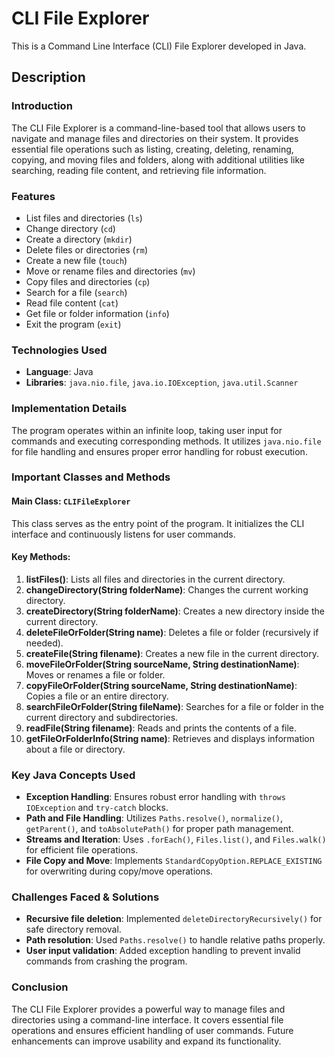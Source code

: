 # CLI File Explorer

This is a Command Line Interface (CLI) File Explorer developed in Java.

## Description

### Introduction

The CLI File Explorer is a command-line-based tool that allows users to navigate and manage files and directories on their system. It provides essential file operations such as listing, creating, deleting, renaming, copying, and moving files and folders, along with additional utilities like searching, reading file content, and retrieving file information.

### Features

- List files and directories (`ls`)
- Change directory (`cd`)
- Create a directory (`mkdir`)
- Delete files or directories (`rm`)
- Create a new file (`touch`)
- Move or rename files and directories (`mv`)
- Copy files and directories (`cp`)
- Search for a file (`search`)
- Read file content (`cat`)
- Get file or folder information (`info`)
- Exit the program (`exit`)

### Technologies Used

- **Language**: Java
- **Libraries**: `java.nio.file`, `java.io.IOException`, `java.util.Scanner`

### Implementation Details

The program operates within an infinite loop, taking user input for commands and executing corresponding methods. It utilizes `java.nio.file` for file handling and ensures proper error handling for robust execution.

### Important Classes and Methods

#### Main Class: `CLIFileExplorer`

This class serves as the entry point of the program. It initializes the CLI interface and continuously listens for user commands.

#### Key Methods:

1. **listFiles()**: Lists all files and directories in the current directory.
2. **changeDirectory(String folderName)**: Changes the current working directory.
3. **createDirectory(String folderName)**: Creates a new directory inside the current directory.
4. **deleteFileOrFolder(String name)**: Deletes a file or folder (recursively if needed).
5. **createFile(String filename)**: Creates a new file in the current directory.
6. **moveFileOrFolder(String sourceName, String destinationName)**: Moves or renames a file or folder.
7. **copyFileOrFolder(String sourceName, String destinationName)**: Copies a file or an entire directory.
8. **searchFileOrFolder(String fileName)**: Searches for a file or folder in the current directory and subdirectories.
9. **readFile(String filename)**: Reads and prints the contents of a file.
10. **getFileOrFolderInfo(String name)**: Retrieves and displays information about a file or directory.

### Key Java Concepts Used

- **Exception Handling**: Ensures robust error handling with `throws IOException` and `try-catch` blocks.
- **Path and File Handling**: Utilizes `Paths.resolve()`, `normalize()`, `getParent()`, and `toAbsolutePath()` for proper path management.
- **Streams and Iteration**: Uses `.forEach()`, `Files.list()`, and `Files.walk()` for efficient file operations.
- **File Copy and Move**: Implements `StandardCopyOption.REPLACE_EXISTING` for overwriting during copy/move operations.

### Challenges Faced & Solutions

- **Recursive file deletion**: Implemented `deleteDirectoryRecursively()` for safe directory removal.
- **Path resolution**: Used `Paths.resolve()` to handle relative paths properly.
- **User input validation**: Added exception handling to prevent invalid commands from crashing the program.

### Conclusion

The CLI File Explorer provides a powerful way to manage files and directories using a command-line interface. It covers essential file operations and ensures efficient handling of user commands. Future enhancements can improve usability and expand its functionality.

